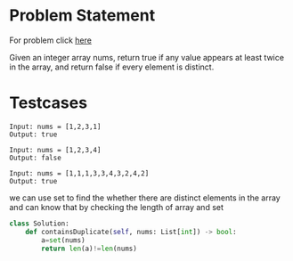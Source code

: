 # Problem Statement
For problem click [here](https://leetcode.com/problems/contains-duplicate/)

Given an integer array nums, return true if any value appears at least twice in the array, and return false if every element is distinct.
# Testcases
```
Input: nums = [1,2,3,1]
Output: true
```
```
Input: nums = [1,2,3,4]
Output: false
```
```
Input: nums = [1,1,1,3,3,4,3,2,4,2]
Output: true
```
we can use set to find the whether there are distinct elements in the array and can know that by checking the length of array and set
```python
class Solution:
    def containsDuplicate(self, nums: List[int]) -> bool:
        a=set(nums)
        return len(a)!=len(nums)
  ```
